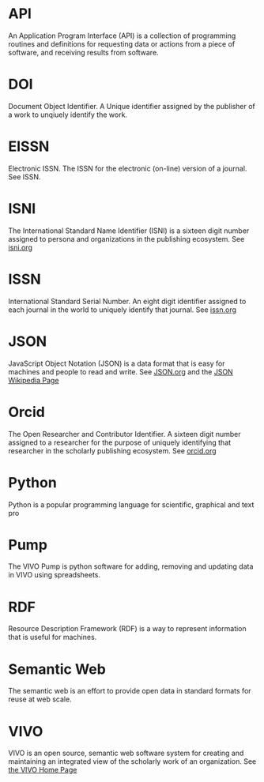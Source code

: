 # API
An Application Program Interface (API) is a collection of programming routines and definitions for
 requesting data or actions from a piece of software, and receiving results from software.
 
# DOI
Document Object Identifier.  A Unique identifier assigned by the publisher of a work to unqiuely identify the work.

# EISSN
Electronic ISSN.  The ISSN for the electronic (on-line) version of a journal.  See ISSN.

# ISNI
The International Standard Name Identifier (ISNI) is a sixteen digit number assigned to persona and organizations
in the publishing ecosystem.  See [isni.org](http://isni.org)
 
# ISSN
International Standard Serial Number.  An eight digit identifier assigned to each journal in the world to 
uniquely identify that journal.  See [issn.org](http://issn.org)

# JSON
JavaScript Object Notation (JSON) is a data format that is easy for machines and people to read and 
write.  See [JSON.org](http://json.org) and the 
[JSON Wikipedia Page](https://en.wikipedia.org/wiki/JSON)

# Orcid
The Open Researcher and Contributor Identifier.  A sixteen digit number assigned to a researcher for the purpose
of uniquely identifying that researcher in the scholarly publishing ecosystem.  See [orcid.org](http://orcid.org)

# Python
Python is a popular programming language for scientific, graphical and text pro

# Pump
The VIVO Pump is python software for adding, removing and updating data in VIVO using spreadsheets.

# RDF
Resource Description Framework (RDF) is a way to represent information that is useful for machines.

# Semantic Web
The semantic web is an effort to provide open data in standard formats for reuse at web scale.

# VIVO
VIVO is an open source, semantic web software system for creating and maintaining an integrated 
view of the scholarly work of an organization.  See [the VIVO Home Page](http://vivoweb.org)

